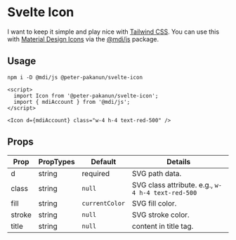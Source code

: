 # Svelte Icon
I want to keep it simple and play nice with [Tailwind CSS](https://tailwindcss.com/).
You can use this with [Material Design Icons](https://materialdesignicons.com/) via the [@mdi/js](https://www.npmjs.com/package/@mdi/js) package.

## Usage
```
npm i -D @mdi/js @peter-pakanun/svelte-icon
```

```svelte
<script>
  import Icon from '@peter-pakanun/svelte-icon';
  import { mdiAccount } from '@mdi/js';
</script>

<Icon d={mdiAccount} class="w-4 h-4 text-red-500" />
```

## Props

| Prop   | PropTypes | Default        | Details                                           |
|--------|-----------|----------------|---------------------------------------------------|
| d      | string    | required       | SVG path data.                                    |
| class  | string    | `null`         | SVG class attribute. e.g., `w-4 h-4 text-red-500` |
| fill   | string    | `currentColor` | SVG fill color.                                   |
| stroke | string    | `null`         | SVG stroke color.                                 |
| title  | string    | `null`         | content in title tag.                             |
